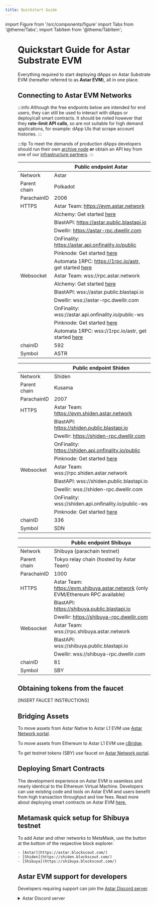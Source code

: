 ```yaml
---
title: Quickstart Guide
---
```


import Figure from '/src/components/figure'
import Tabs from '@theme/Tabs';
import TabItem from '@theme/TabItem';

<Figure src={require('/docs/build/img/evm.png').default } width="100%" />

# Quickstart Guide for Astar Substrate EVM 

Everything required to start deploying dApps on Astar Substrate EVM (hereafter referred to as **Astar EVM**), all in one place.

## Connecting to Astar EVM Networks

:::info
Although the free endpoints below are intended for end users, they can still be used to interact with dApps or deploy/call smart contracts. It should be noted however that they <b>rate-limit API calls</b>, so are not suitable for high demand applications, for example: dApp UIs that scrape account histories.
:::

:::tip
To meet the demands of production dApps developers should run their own [archive node](/docs/build/build-on-layer-1/nodes/archive-node/index.md) **or** obtain an API key from one of our [infrastructure partners](/docs/build/build-on-layer-1/integrations/node-providers/index.md).
:::

<Tabs>
<TabItem value="astar" label="Astar Network" default>

|   | Public endpoint Astar |
| --- | --- |
| Network | Astar |
| Parent chain | Polkadot |
| ParachainID | 2006 |
| HTTPS | Astar Team: https://evm.astar.network |
|         | Alchemy: Get started [here](https://www.alchemy.com/astar) |
|         | BlastAPI: https://astar.public.blastapi.io |
|         | Dwellir: https://astar-rpc.dwellir.com |
|         | OnFinality: https://astar.api.onfinality.io/public |
|         | Pinknode: Get started [here](https://www.pinknode.io/) |
|         | Automata 1RPC: https://1rpc.io/astr, get started [here](https://www.1rpc.io) |
| Websocket | Astar Team: wss://rpc.astar.network |
|           | Alchemy: Get started [here](https://www.alchemy.com/astar) |
|           | BlastAPI: wss://astar.public.blastapi.io |
|           | Dwellir: wss://astar-rpc.dwellir.com |
|           | OnFinality: wss://astar.api.onfinality.io/public-ws |
|           | Pinknode: Get started [here](https://www.pinknode.io/) |
|           | Automata 1RPC: wss://1rpc.io/astr, get started [here](https://www.1rpc.io) |
| chainID | 592 |
| Symbol | ASTR |

</TabItem>

<TabItem value="shiden" label="Shiden Network" default>

|   | Public endpoint Shiden |
| --- | --- |
| Network | Shiden |
| Parent chain | Kusama |
| ParachainID | 2007 |
| HTTPS | Astar Team: https://evm.shiden.astar.network |
|         | BlastAPI: https://shiden.public.blastapi.io |
|         | Dwellir: https://shiden-rpc.dwellir.com |
|         | OnFinality: https://shiden.api.onfinality.io/public |
|         | Pinknode: Get started [here](https://www.pinknode.io/) |
| Websocket |  Astar Team: wss://rpc.shiden.astar.network |
|           | BlastAPI: wss://shiden.public.blastapi.io |
|           | Dwellir: wss://shiden-rpc.dwellir.com |
|           | OnFinality: wss://shiden.api.onfinality.io/public-ws |
|           | Pinknode: Get started [here](https://www.pinknode.io/) |
| chainID | 336 |
| Symbol | SDN |

</TabItem>

<TabItem value="shibuya" label="Shibuya Network" default>

|   | Public endpoint Shibuya |
| --- | --- |
| Network | Shibuya (parachain testnet) |
| Parent chain | Tokyo relay chain (hosted by Astar Team) |
| ParachainID | 1000 |
| HTTPS | Astar Team: https://evm.shibuya.astar.network (only EVM/Ethereum RPC available) |
|         | BlastAPI: https://shibuya.public.blastapi.io |
|         | Dwellir: https://shibuya-rpc.dwellir.com |
| Websocket | Astar Team: wss://rpc.shibuya.astar.network |
|           | BlastAPI: wss://shibuya.public.blastapi.io |
|           | Dwellir: wss://shibuya-rpc.dwellir.com |
| chainID | 81 |
| Symbol | SBY |

</TabItem>

</Tabs>

## Obtaining tokens from the faucet

[INSERT FAUCET INSTRUCTIONS]

## Bridging Assets

To move assets from Astar Native to Astar L1 EVM use [Astar Network portal](https://portal.astar.network/).

To move assets from Ethereum to Astar L1 EVM use [cBridge](https://cbridge.celer.network/).

To get testnet tokens (SBY) use faucet on [Astar Network portal](https://portal.astar.network/).

## Deploying Smart Contracts

The development experience on Astar EVM is seamless and nearly identical to the Ethereum Virtual Machine. Developers can use existing code and tools on Astar EVM and users benefit from high transaction throughput and low fees. Read more about deploying smart contracts on Astar EVM [here.](/docs/build/build-on-layer-1/smart-contracts/EVM/index.md)

## Metamask quick setup for Shibuya testnet
To add Astar and other networks to MetaMask, use the button at the bottom of the respective block explorer:

    - [Astar](https://astar.blockscout.com/)
    - [Shiden](https://shiden.blockscout.com/)
    - [Shibuya](https://shibuya.blockscout.com/)

## Astar EVM support for developers

Developers requiring support can join the [Astar Discord server](https://discord.gg/astarnetwork). 

<details>
<summary>Astar Discord server</summary>

1. Join the **Astar Discord** server [here](https://discord.gg/astarnetwork).
2. Accept the invite.
3. Take the **Developer** role under **#roles**.
4. Navigate to the **Builder/#-astar-polkadot** channel.

</details>